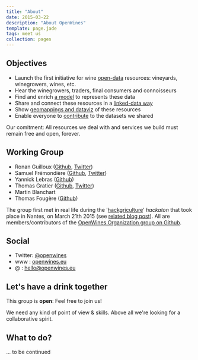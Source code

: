 ```yaml
---
title: "About"
date: 2015-03-22
description: "About OpenWines"
template: page.jade
tags: meet us
collection: pages
---
```



## Objectives

- Launch the first initiative for wine [open-data](http://opendatahandbook.org) resources: vineyards, winegrowers, wines, etc.
- Hear the winegrowers, traders, final consumers and connoisseurs
- Find and enrich [a model](http://dbpedia.org/ontology/Wine) to represents these data
- Share and connect these resources in a [linked-data way](http://linkeddata.org/)
- Show [geomappings and dataviz](https://umap.openstreetmap.fr/en/map/openwine_33763#10/47.1743/-1.4989) of these resources
- Enable everyone to [contribute](https://github.com/OpenWines) to the datasets we shared

Our comitment: All resources we deal with and services we build must remain free and open, forever.

## Working Group

- Ronan Guilloux ([Github](https://github.com/ronanguilloux), [Twitter](https://twitter.com/arno_u_loginlux))
- Samuel Frémondière ([Github](https://github.com/samcome), [Twitter](https://twitter.com/samcome))
- Yannick Lebras ([Github](https://github.com/verlectric))
- Thomas Gratier ([Github](https://github.com/ThomasG77), [Twitter](https://twitter.com/thomasg77))
- Martin Blanchart
- Thomas Fougère ([Github](https://github.com/tomfougere))

The group first met in real life during the '[hackgriculture](http://www.nantesvillecomestible.org/hackgriculture-48h-de-challenge-les-21-et-22-mars-2015/)' _hackaton_ that took place in Nantes, on March 21th 2015 (see [related blog post](/hackgriculture-2015/)). All are members/contributors of the [OpenWines Organization group on Github](https://github.com/OpenWines).

## Social

- Twitter: [@openwines](https://twitter.com/openwines)
- www : [openwines.eu](http://openwines.eu)
- @ : [hello@openwines.eu](mailto:hello@openwines.eu)


## Let's have a drink together

This group is **open**: Feel free to join us!

We need any kind of point of view & skills. Above all we're looking for a collaborative spirit.

## What to do?

... to be continued

